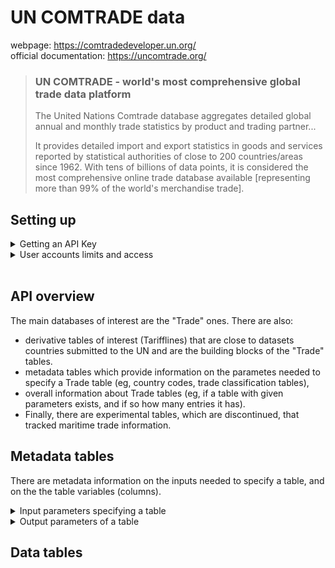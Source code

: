 # UN COMTRADE data

webpage: https://comtradedeveloper.un.org/ </br>
official documentation: https://uncomtrade.org/

<blockquote>
<h3> UN COMTRADE - world's most comprehensive global trade data platform </h3>

<p>The United Nations Comtrade database aggregates detailed global annual 
and monthly trade statistics by product and trading partner...</p>

<p>It provides detailed import and export statistics in goods and services reported by statistical authorities of close to 200 countries/areas since 1962. With tens of billions of data points, it is considered the most comprehensive online trade database available [representing more than 99% of the world's merchandise
trade]. </p>
</blockquote>


## Setting up
<details>
<summary> Getting an API Key </summary>
<p>
Go to the UN COMTRADE 
[website](https://comtradeplus.un.org/)
login using your IMF email. Go to "Profile" and 
generate or read our Primary and Secondary keys.  Store the keys as environment
variables (say, using the name "API_KEY_UNCOMTRADE").  Using an IMF email 
is crucial as it allows access to "Premium Institutional" subscription.  
</p>
</details>

<details>
<summary> User accounts limits and access </summary>

<p>

There are [four types](https://uncomtrade.org/docs/subscriptions/) of subscriptions: 
| Subscription | Limits | API access |
| ---- | ---- | --- |
| Public | 500 records, 1 period, and 1 product per call | Preview API |
| Basic Individual | 500 calls/day  | Preview, and Data APIs |
| Premium Individual | 5000 calls/day | Preview, Data, Bulk, and Async APIs |
| Premium Institutional  | unlimited | Preview, Data, Bulk, and Async APIs |
</p>
</details>

</br>

## API overview

The main databases of interest are the "Trade" ones.  There are also:

   * derivative tables of interest (Tarifflines) that are close to datasets 
countries submitted to the UN and are the building blocks of the "Trade" tables.
   * metadata tables which provide information on the 
parametes needed to specify a Trade table (eg, country codes, 
trade classification tables), 
   * overall information about 
Trade tables (eg, if a table with given parameters exists,
and if so how many entries it has).  
   * Finally, there are experimental tables, which are discontinued, that tracked
   maritime trade information.


## Metadata tables

There are metadata information on the inputs needed to specify a table, 
and on the the table variables (columns).  

<details>
<summary> Input parameters specifying a table </summary>

There

| Name| In| Required| Type| Description| 
| --- | -- | --- | --- | ----|
| typeCode| template| true| string| Type of trade: C for commodities and S for service|
|freqCode| template| true| string| Trade frequency: A for annual and M for monthly|
|clCode| template| true| string| Trade (IMTS) classifications: HS, SITC, BEC or EBOPS.|
|reporterCode| query| false| string| Reporter code (Possible values are M49 code of the countries separated by comma (,))|
|period| query| false| string| Year or month. Year should be 4 digit year. Month should be six digit integer with the values of the form YYYYMM. Ex: 201002 for 2010 February. Multi value input should be in the form of csv (Codes separated by comma (,))|
|partnerCode| query| false| string| Partner code (Possible values are M49 code of the countries separated by comma (,))|
|partner2Code| query| false| string| Second partner/consignment code (Possible values are M49 code of the countries separated by comma (,))|
|cmdCode| query| false| string| Commodity code. Multi value input should be in the form of csv (Codes separated by comma (,))|
|flowCode| query| false| string| Trade flow code. Multi value input should be in the form of csv (Codes separated by comma (,))|
|customsCode| query| false| string| Customs code. Multi value input should be in the form of csv (Codes separated by comma (,))|
|motCode| query| false| string| Mode of transport code. Multi value input should be in the form of csv (Codes separated by comma (,))|
|aggregateBy| query| false| csv| Add parameters in csv list on which you want the results to be aggregated|
|breakdownMode| query| false| csv| Mode to choose from|
|includeDesc| query| false| boolean| Include descriptions of data variables|
</details>


<details>
<summary> Output parameters of a table </summary>
There are APIs providing descriptions of the output variables (the columns 
of output tables).

```python
# (1) To get the list of APIs providing information on output variables:
comtradeapicalls.listReference()

# (2) examples of API calls:

# The overall description of all output variables
comtradeapicall.getReference('dataitem') 

# HS classification of goods, 2022 version 
# NOTE: see listReference() above for the list of all APIs describing commodity 
# classification schemes.
comtradeapicall.getReference('cmd:H6')  
```

</details>

## Data tables



